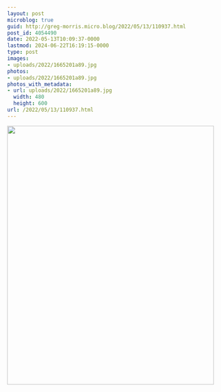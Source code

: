 ```yaml
---
layout: post
microblog: true
guid: http://greg-morris.micro.blog/2022/05/13/110937.html
post_id: 4054490
date: 2022-05-13T10:09:37-0000
lastmod: 2024-06-22T16:19:15-0000
type: post
images:
- uploads/2022/1665201a89.jpg
photos:
- uploads/2022/1665201a89.jpg
photos_with_metadata:
- url: uploads/2022/1665201a89.jpg
  width: 480
  height: 600
url: /2022/05/13/110937.html
---
```



<img src="uploads/2022/1665201a89.jpg" width="480" height="600" alt="">
